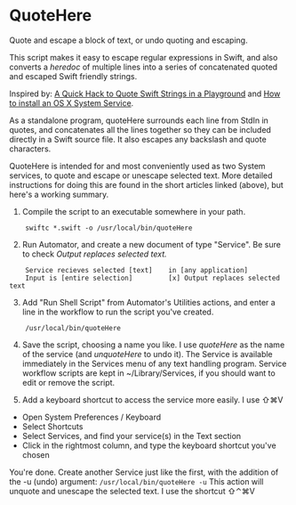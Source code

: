 # QuoteHere

Quote and escape a block of text, or undo quoting and escaping.

This  script makes it easy to escape regular expressions in Swift,
and also converts a *heredoc* of multiple lines into a series of 
concatenated quoted and escaped Swift friendly strings.

Inspired by: 
[A Quick Hack to Quote Swift Strings in a Playground](http://gothick.org.uk/2014/12/10/a-quick-hack-to-quote-swift-strings-in-a-playground/) and 
[How to install an OS X System Service](http://brettterpstra.com/howtos/install-an-os-x-system-service/).

As a standalone program, quoteHere surrounds each line from
StdIn in quotes, and concatenates all the lines together 
so they can be included directly in a Swift source file.  It
also escapes any backslash and quote characters.

QuoteHere is intended for and most conveniently used as two System
services, to quote and escape or unescape selected text.  More
detailed instructions for doing this are found in the short
articles linked (above), but here's a working summary.

1. Compile the script to an executable somewhere in your path.
```
    swiftc *.swift -o /usr/local/bin/quoteHere
```
2. Run Automator, and create a new document of type "Service".  Be 
sure to check *Output replaces selected text.*
```
    Service recieves selected [text]    in [any application]
    Input is [entire selection]         [x] Output replaces selected text
```
3. Add "Run Shell Script" from Automator's Utilities actions, and 
enter a line in the workflow to run the script you've created.
```
    /usr/local/bin/quoteHere
```
4. Save the script, choosing a name you like.  I use *quoteHere* as the 
name of the service (and *unquoteHere* to undo it).   The Service is 
available immediately in the Services menu of any text handling program.
Service workflow scripts are kept in ~/Library/Services, if you should
want to edit or remove the script.

5. Add a keyboard shortcut to access the service more easily.  I use ⇧⌘V
  - Open System Preferences / Keyboard
  - Select Shortcuts
  - Select Services, and find your service(s) in the Text section
  - Click in the rightmost column, and type the keyboard shortcut you've chosen

You're done.  Create another Service just like the first, with the addition
of the -u (undo) argument:
```/usr/local/bin/quoteHere -u``` 
This action will unquote and unescape the selected text.  I use the shortcut ⇧⌃⌘V

